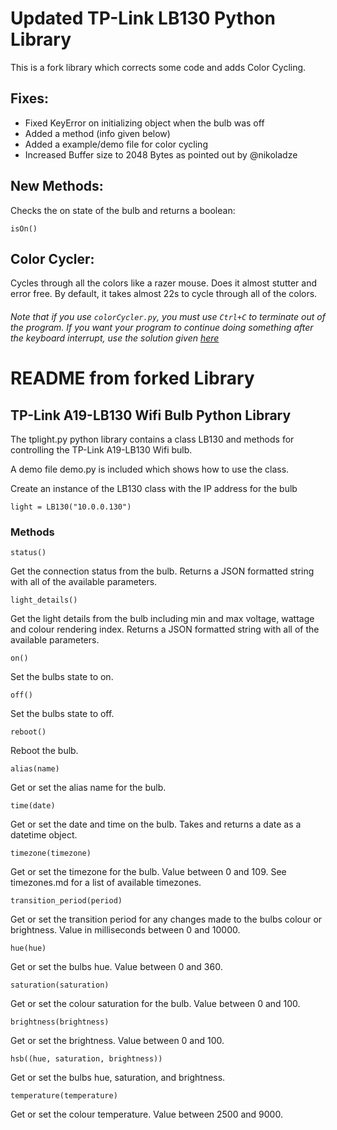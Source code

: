 # Updated TP-Link LB130 Python Library

This is a fork library which corrects some code and adds Color Cycling. 

## Fixes:
- Fixed KeyError on initializing object when the bulb was off
- Added a method (info given below)
- Added a example/demo file for color cycling
- Increased Buffer size to 2048 Bytes as pointed out by @nikoladze

## New Methods:

Checks the on state of the bulb and returns a boolean:
```
isOn()
```

## Color Cycler:

Cycles through all the colors like a razer mouse. Does it almost stutter and error free. By default, it takes almost 22s to cycle through all of the colors.

###### Note that if you use `colorCycler.py`, you must use `Ctrl+C` to terminate out of the program. If you want your program to continue doing something after the keyboard interrupt, use the solution given [here](https://stackoverflow.com/a/13181036/12925947) 


# README from forked Library
## TP-Link A19-LB130 Wifi Bulb Python Library

The tplight.py python library contains a class LB130 and methods for controlling the TP-Link A19-LB130 Wifi bulb.

A demo file demo.py is included which shows how to use the class.

Create an instance of the LB130 class with the IP address for the bulb

```
light = LB130("10.0.0.130")
```

### Methods

```
status()
```

Get the connection status from the bulb.  Returns a JSON formatted string with all of the available parameters.  

```
light_details()
```

Get the light details from the bulb including min and max voltage, wattage and colour rendering index.  Returns a JSON formatted string with all of the available parameters.  

```
on()
```

Set the bulbs state to on.

```
off()
```

Set the bulbs state to off.

```
reboot()
```

Reboot the bulb.

```
alias(name)
```

Get or set the alias name for the bulb.

```
time(date)
```

Get or set the date and time on the bulb.  Takes and returns a date as a datetime object.

```
timezone(timezone)
```

Get or set the timezone for the bulb.  Value between 0 and 109.  See timezones.md for a list of available timezones.

```
transition_period(period)
```

Get or set the transition period for any changes made to the bulbs colour or brightness.  Value in milliseconds between 0 and 10000.

```
hue(hue)
```

Get or set the bulbs hue.  Value between 0 and 360.

```
saturation(saturation)
```

Get or set the colour saturation for the bulb.  Value between 0 and 100.

```
brightness(brightness)
```

Get or set the brightness.  Value between 0 and 100.

```
hsb((hue, saturation, brightness))
```

Get or set the bulbs hue, saturation, and brightness.

```
temperature(temperature)
```

Get or set the colour temperature.  Value between 2500 and 9000.
